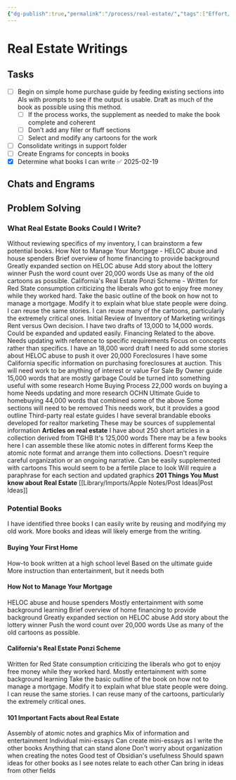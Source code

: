 ```yaml
---
{"dg-publish":true,"permalink":"/process/real-estate/","tags":["Effort/Real_Estate"]}
---
```


# Real Estate Writings

## Tasks
- [ ] Begin on simple home purchase guide by feeding existing sections into AIs with prompts to see if the output is usable. Draft as much of the book as possible using this method.
	- [ ] If the process works, the supplement as needed to make the book complete and coherent
	- [ ] Don't add any filler or fluff sections
	- [ ] Select and modify any cartoons for the work
- [ ] Consolidate writings in support folder
- [ ] Create Engrams for concepts in books
- [x] Determine what books I can write ✅ 2025-02-19

## Chats and Engrams

## Problem Solving

### What Real Estate Books Could I Write?
Without reviewing specifics of my inventory, I can brainstorm a few potential books.
	How Not to Manage Your Mortgage - HELOC abuse and house spenders
		Brief overview of home financing to provide background
		Greatly expanded section on HELOC abuse
		Add story about the lottery winner
		Push the word count over 20,000 words
		Use as many of the old cartoons as possible.
	California's Real Estate Ponzi Scheme - 
		Written for Red State consumption criticizing the liberals who got to enjoy free money while they worked hard.
		Take the basic outline of the book on how not to manage a mortgage.
		Modify it to explain what blue state people were doing.
		I can reuse the same stories.
		I can reuse many of the cartoons, particularly the extremely critical ones.
Initial Review of Inventory of Marketing writings
	Rent versus Own decision. 
		I have two drafts of 13,000 to 14,000 words.
		Could be expanded and updated easily.
	Financing 
		Related to the above.
		Needs updating with reference to specific requirements
		Focus on concepts rather than specifics.
		I have an 18,000 word draft
		I need to add some stories about HELOC abuse to push it over 20,000
	Foreclosures
		I have some California specific information on purchasing foreclosures at auction. 
		This will need work to be anything of interest or value
	For Sale By Owner guide
		15,000 words that are mostly garbage
		Could be turned into something useful with some research
	Home Buying Process
		22,000 words on buying a home
		Needs updating and more research
	OCHN Ultimate Guide to homebuying
		44,000 words that combined some of the above
		Some sections will need to be removed
		This needs work, but it provides a good outline
	Third-party real estate guides
		I have several brandable ebooks developed for realtor marketing
		These may be sources of supplemental information
	**Articles on real estate**
		I have about 250 short articles in a collection derived from TGHB
		It's 125,000 words
		There may be a few books here
		I can assemble these like atomic notes in different forms
		Keep the atomic note format and arrange them into collections.
		Doesn't require careful organization or an ongoing narrative.
		Can be easily supplemented with cartoons
		This would seem to be a fertile place to look
		Will require a paraphrase for each section and updated graphics
		**201 Things You Must know about Real Estate**
		[[Library/Imports/Apple Notes/Post Ideas\|Post Ideas]]

### Potential Books
I have identified three books I can easily write by reusing and modifying my old work.
More books and ideas will likely emerge from the writing.
#### Buying Your First Home
How-to book written at a high school level
	Based on the ultimate guide
	More instruction than entertainment, but it needs both

#### How Not to Manage Your Mortgage
HELOC abuse and house spenders
Mostly entertainment with some background learning
	Brief overview of home financing to provide background
	Greatly expanded section on HELOC abuse
	Add story about the lottery winner
	Push the word count over 20,000 words
	Use as many of the old cartoons as possible.
#### California's Real Estate Ponzi Scheme
Written for Red State consumption criticizing the liberals who got to enjoy free money while they worked hard.
Mostly entertainment with some background learning
	Take the basic outline of the book on how not to manage a mortgage.
	Modify it to explain what blue state people were doing.
	I can reuse the same stories.
	I can reuse many of the cartoons, particularly the extremely critical ones.

#### 101 Important Facts about Real Estate
Assembly of atomic notes and graphics
Mix of information and entertainment
	Individual mini-essays
	Can create mini-essays as I write the other books
	Anything that can stand alone
	Don't worry about organization when creating the notes
	Good test of Obsidian's usefulness
	Should spawn ideas for other books as I see notes relate to each other
	Can bring in ideas from other fields

